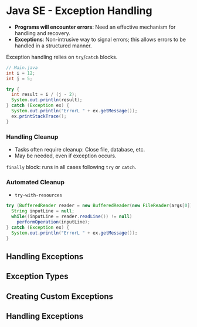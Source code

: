 # Java SE - Exception Handling

* **Programs will encounter errors**: Need an effective mechanism for handling and recovery.
* **Exceptions**: Non-intrusive way to signal errors; this allows errors to be handled in a structured manner.

Exception handling relies on `try`/`catch` blocks.

```java
// Main.java
int i = 12;
int j = 5;

try {
  int result = i / (j - 2);
  System.out.println(result);
} catch (Exception ex) {
  System.out.println("ErrorL " + ex.getMessage());
  ex.printStackTrace();
}
```

### Handling Cleanup

* Tasks often require cleanup: Close file, database, etc.
* May be needed, even if exception occurs.

`finally` block: runs in all cases following `try` or `catch`.

### Automated Cleanup

* `try-with-resources`

```java
try (BufferedReader reader = new BufferedReader(new FileReader(args[0]))) {
  String inputLine = null;
  while((inputLine = reader.readLine()) != null)
    performOperation(inputLine);
} catch (Exception ex) {
  System.out.println("ErrorL " + ex.getMessage());
}
```

## Handling Exceptions

## Exception Types

## Creating Custom Exceptions

## Handling Exceptions
